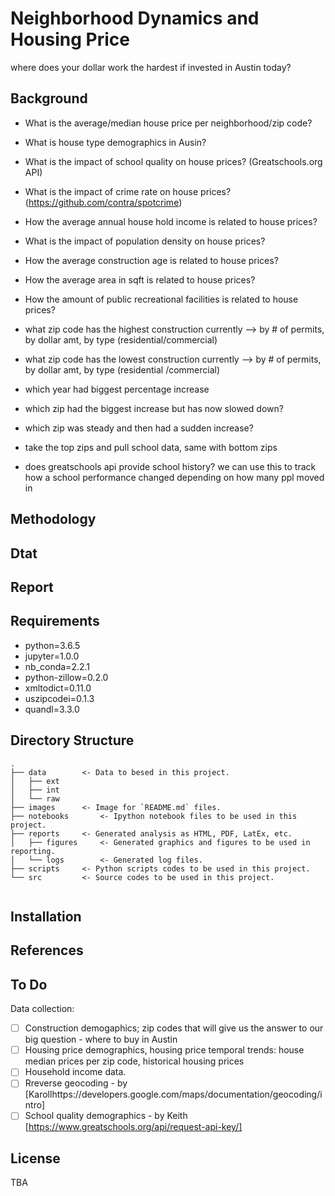 # Neighborhood Dynamics and Housing Price 
where does your dollar work the hardest if invested in Austin today?

## Background
- What is the average/median house price per neighborhood/zip code?
- What is house type demographics in Ausin?
- What is the impact of school quality on house prices? (Greatschools.org API)
- What is the impact of crime rate on house prices? (https://github.com/contra/spotcrime)
- How the average annual house hold income is related to house prices?
- What is the impact of population density on house prices?
- How the average construction age is related to house prices?
- How the average area in sqft is related to house prices?
- How the amount of public recreational facilities is related to house prices?
-  what zip code has the highest construction currently -->
   by # of permits,
   by dollar amt,
   by type (residential/commercial)

-  what zip code has the lowest construction currently -->
   by # of permits,
   by dollar amt,
   by type (residential /commercial)

-  which year had biggest percentage increase

-  which zip had the biggest increase but has now slowed down?

-  which zip was steady and then had a sudden increase?

-  take the top zips and pull school data,
   same with bottom zips

-  does greatschools api provide school history? 
   we can use this to track how a school performance changed depending on how many ppl moved in


## Methodology

## Dtat

## Report

## Requirements


- python=3.6.5
- jupyter=1.0.0
- nb_conda=2.2.1
- python-zillow=0.2.0  
- xmltodict=0.11.0
- uszipcodei=0.1.3
- quandl=3.3.0 

## Directory Structure
```
.
├── data		<- Data to besed in this project.
│   ├── ext
│   ├── int
│   └── raw
├── images		<- Image for `README.md` files.
├── notebooks		<- Ipython notebook files to be used in this project.
├── reports		<- Generated analysis as HTML, PDF, LatEx, etc.
│   ├── figures		<- Generated graphics and figures to be used in reporting.
│   └── logs		<- Generated log files.
├── scripts		<- Python scripts codes to be used in this project.
└── src			<- Source codes to be used in this project.
   
```
## Installation

## References

## To Do
Data collection:
- [ ] Construction demogaphics; zip codes that will give us the answer to our big question - where to buy in Austin
- [ ] Housing price demographics, housing price temporal trends: house median prices per zip code, historical housing prices
- [ ] Household income data.
- [ ] Rreverse geocoding - by [Karollhttps://developers.google.com/maps/documentation/geocoding/intro]
- [ ] School quality demographics - by Keith [https://www.greatschools.org/api/request-api-key/]

## License
TBA

















